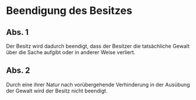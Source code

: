 # Beendigung des Besitzes



## Abs. 1

 Der Besitz wird dadurch beendigt, dass der Besitzer die tatsächliche Gewalt über die Sache aufgibt oder in anderer Weise verliert.

## Abs. 2

 Durch eine ihrer Natur nach vorübergehende Verhinderung in der Ausübung der Gewalt wird der Besitz nicht beendigt. 


